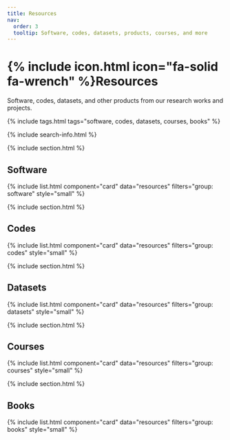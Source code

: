```yaml
---
title: Resources
nav:
  order: 3
  tooltip: Software, codes, datasets, products, courses, and more
---
```


# {% include icon.html icon="fa-solid fa-wrench" %}Resources

Software, codes, datasets, and other products from our research works and projects.

{% include tags.html tags="software, codes, datasets, courses, books" %}

{% include search-info.html %}

{% include section.html %}
## Software
{% include list.html component="card" data="resources" filters="group: software" style="small" %}

{% include section.html %}
## Codes
{% include list.html component="card" data="resources" filters="group: codes" style="small" %}

{% include section.html %}
## Datasets
{% include list.html component="card" data="resources" filters="group: datasets" style="small" %}

{% include section.html %}
## Courses
{% include list.html component="card" data="resources" filters="group: courses" style="small" %}

{% include section.html %}
## Books
{% include list.html component="card" data="resources" filters="group: books" style="small" %}
